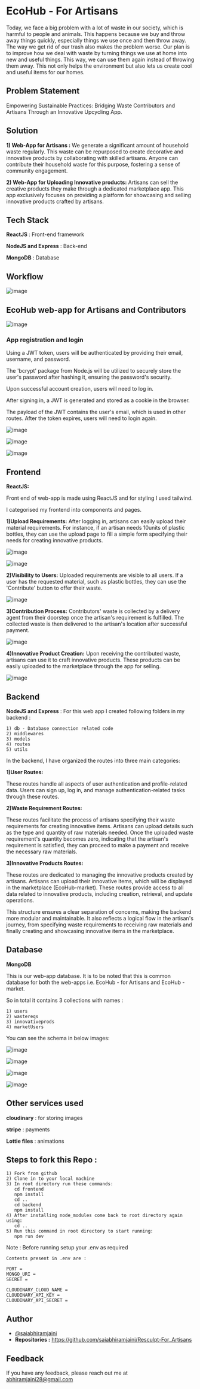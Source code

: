 
# EcoHub - For Artisans 

Today, we face a big problem with a lot of waste in our society, which is harmful to people and animals. This happens because we buy and throw away things quickly, especially things we use once and then throw away. The way we get rid of our trash also makes the problem worse. Our plan is to improve how we deal with waste by turning things we use at home into new and useful things. This way, we can use them again instead of throwing them away. This not only helps the environment but also lets us create cool and useful items for our homes.

## Problem Statement

Empowering Sustainable Practices: Bridging Waste Contributors and Artisans Through an Innovative Upcycling App.


## Solution

**1) Web-App for Artisans :**
We generate a significant amount of household waste regularly.
This waste can be repurposed to create decorative and innovative products by collaborating with skilled artisans.
Anyone can contribute their household waste for this purpose, fostering a sense of community engagement.

**2) Web-App for Uploading Innovative products:**
Artisans can sell the creative products they make through a dedicated marketplace app.
This app exclusively focuses on providing a platform for showcasing and selling innovative products crafted by artisans.

## Tech Stack

**ReactJS** : Front-end framework

**NodeJS and Express** : Back-end

**MongoDB** : Database

## Workflow

![image](https://github.com/saiabhiramjaini/Resculpt-For_Artisans/assets/115941546/58143f09-9cce-41c7-8eb0-fa365b5e575f)




## EcoHub web-app for Artisans and Contributors 

![image](https://github.com/saiabhiramjaini/Resculpt-For_Artisans/assets/115941546/1b6ff47f-eabd-4ae2-9fb3-01a6c0b85581)




### App registration and login
Using a JWT token, users will be authenticated by providing their email, username, and password.

The 'bcrypt' package from Node.js will be utilized to securely store the user's password after hashing it, ensuring the password's security.

Upon successful account creation, users will need to log in.

After signing in, a JWT is generated and stored as a cookie in the browser.

The payload of the JWT contains the user's email, which is used in other routes. After the token expires, users will need to login again.

![image](https://github.com/saiabhiramjaini/Resculpt-For_Artisans/assets/115941546/ae064dbf-9bd3-4bee-b057-55358f322ddd)

![image](https://github.com/saiabhiramjaini/Resculpt-For_Artisans/assets/115941546/1c5e750b-4dcb-476f-9c1c-726278bb6a52)

![image](https://github.com/saiabhiramjaini/Resculpt-For_Artisans/assets/115941546/99536514-581c-4e20-b724-f39148fb6810)

## Frontend

**ReactJS:**

Front end of web-app is made using ReactJS and for styling I used tailwind.

I categorised my frontend into components and pages.

**1)Upload Requirements:**
After logging in, artisans can easily upload their material requirements.
For instance, if an artisan needs 10units of plastic bottles, they can use the upload page to fill a simple form specifying their needs for creating innovative products.

![image](https://github.com/saiabhiramjaini/Image-Encryption-Algorithm-Based-On-Genetic-Central-Dogma/assets/115941546/6330335c-2823-480b-a837-7575701cc1e2)

![image](https://github.com/saiabhiramjaini/Image-Encryption-Algorithm-Based-On-Genetic-Central-Dogma/assets/115941546/1e3a4d46-c389-4489-87e7-5bf8c1984f20)


**2)Visibility to Users:**
Uploaded requirements are visible to all users.
If a user has the requested material, such as plastic bottles, they can use the 'Contribute' button to offer their waste.


![image](https://github.com/saiabhiramjaini/Image-Encryption-Algorithm-Based-On-Genetic-Central-Dogma/assets/115941546/87e9bca7-196f-482d-a10d-8be056e94039)


**3)Contribution Process:**
Contributors' waste is collected by a delivery agent from their doorstep once the artisan's requirement is fulfilled.
The collected waste is then delivered to the artisan's location after successful payment.

![image](https://github.com/saiabhiramjaini/Resculpt-For_Artisans/assets/115941546/5d5e2fe2-c339-4ead-a83d-56eb4c5078ee)

**4)Innovative Product Creation:**
Upon receiving the contributed waste, artisans can use it to craft innovative products.
These products can be easily uploaded to the marketplace through the app for selling.

![image](https://github.com/saiabhiramjaini/Image-Encryption-Algorithm-Based-On-Genetic-Central-Dogma/assets/115941546/ce00da28-ac24-4d20-9b2c-85a24399f29f)


## Backend

**NodeJS and Express** : For this web app I created following folders in my backend :

    1) db - Database connection related code
    2) middlewares
    3) models
    4) routes
    5) utils

In the backend, I have organized the routes into three main categories:

 **1)User Routes:**

These routes handle all aspects of user authentication and profile-related data. Users can sign up, log in, and manage authentication-related tasks through these routes.

**2)Waste Requirement Routes:**

These routes facilitate the process of artisans specifying their waste requirements for creating innovative items. Artisans can upload details such as the type and quantity of raw materials needed. Once the uploaded waste requirement's quantity becomes zero, indicating that the artisan's requirement is satisfied, they can proceed to make a payment and receive the necessary raw materials.

**3)Innovative Products Routes:**

These routes are dedicated to managing the innovative products created by artisans. Artisans can upload their innovative items, which will be displayed in the marketplace (EcoHub-market). These routes provide access to all data related to innovative products, including creation, retrieval, and update operations.



This structure ensures a clear separation of concerns, making the backend more modular and maintainable. It also reflects a logical flow in the artisan's journey, from specifying waste requirements to receiving raw materials and finally creating and showcasing innovative items in the marketplace.

## Database

**MongoDB**

This is our web-app database. It is to be noted that this is common database for both the web-apps i.e. EcoHub - for Artisans and EcoHub - market.

So in total it contains 3 collections with names :

    1) users
    2) wastereqs
    3) innovativeprods
    4) marketUsers

You can see the schema in below images:

![image](https://github.com/saiabhiramjaini/Resculpt-For_Artisans/assets/115941546/c5dd6c2a-5e0f-42b1-99ad-55f883362a93)


![image](https://github.com/saiabhiramjaini/Resculpt-For_Artisans/assets/115941546/8ed51428-a735-4199-b628-a49c786aca03)

![image](https://github.com/saiabhiramjaini/Resculpt-For_Artisans/assets/115941546/a0778656-a897-4d24-8cc8-9a0b170bfdab)


![image](https://github.com/saiabhiramjaini/Resculpt-For_Artisans/assets/115941546/d3862c05-5b14-45d2-aed4-55b55b544281)


## Other services used 

**cloudinary** : for storing images

**stripe** : payments

**Lottie files** : animations

## Steps to fork this Repo :

    1) Fork from github
    2) Clone in to your local machine
    3) In root directory run these commands:
       cd frontend
       npm install
       cd ..
       cd backend
       npm install
    4) After installing node_modules come back to root directory again using:
       cd ..
    5) Run this command in root directory to start running:
       npm run dev
Note : Before running setup your .env as required 

    Contents present in .env are :

    PORT = 
    MONGO_URI = 
    SECRET = 

    CLOUDINARY_CLOUD_NAME = 
    CLOUDINARY_API_KEY = 
    CLOUDINARY_API_SECRET = 



## Author

- [@saiabhiramjaini](https://github.com/saiabhiramjaini)
- **Repositories :**
https://github.com/saiabhiramjaini/Resculpt-For_Artisans

## Feedback 

If you have any feedback, please reach out me at abhiramjaini28@gmail.com

